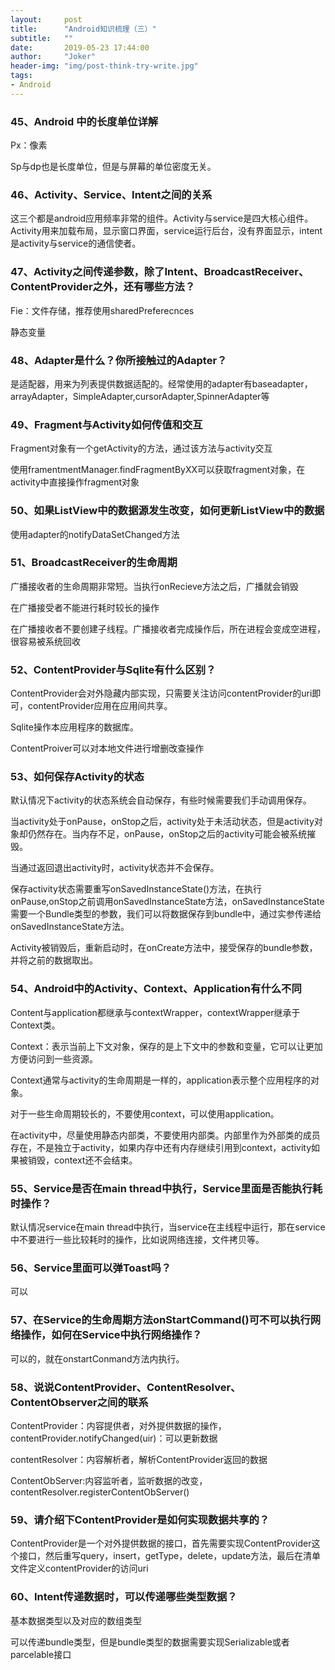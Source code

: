 ```yaml
---
layout:     post
title:      "Android知识梳理（三）"
subtitle:   ""
date:       2019-05-23 17:44:00
author:     "Joker"
header-img: "img/post-think-try-write.jpg"
tags:
- Android
---
```


### 45、Android 中的长度单位详解

Px：像素

Sp与dp也是长度单位，但是与屏幕的单位密度无关。



### 46、Activity、Service、Intent之间的关系

这三个都是android应用频率非常的组件。Activity与service是四大核心组件。Activity用来加载布局，显示窗口界面，service运行后台，没有界面显示，intent是activity与service的通信使者。



### 47、Activity之间传递参数，除了Intent、BroadcastReceiver、ContentProvider之外，还有哪些方法？

Fie：文件存储，推荐使用sharedPreferecnces

静态变量



### 48、Adapter是什么？你所接触过的Adapter？

是适配器，用来为列表提供数据适配的。经常使用的adapter有baseadapter，arrayAdapter，SimpleAdapter,cursorAdapter,SpinnerAdapter等



### 49、Fragment与Activity如何传值和交互

Fragment对象有一个getActivity的方法，通过该方法与activity交互

使用framentmentManager.findFragmentByXX可以获取fragment对象，在activity中直接操作fragment对象



### 50、如果ListView中的数据源发生改变，如何更新ListView中的数据

使用adapter的notifyDataSetChanged方法



### 51、BroadcastReceiver的生命周期

广播接收者的生命周期非常短。当执行onRecieve方法之后，广播就会销毁

在广播接受者不能进行耗时较长的操作

在广播接收者不要创建子线程。广播接收者完成操作后，所在进程会变成空进程，很容易被系统回收



### 52、ContentProvider与Sqlite有什么区别？

ContentProvider会对外隐藏内部实现，只需要关注访问contentProvider的uri即可，contentProvider应用在应用间共享。

Sqlite操作本应用程序的数据库。

ContentProiver可以对本地文件进行增删改查操作



### 53、如何保存Activity的状态

默认情况下activity的状态系统会自动保存，有些时候需要我们手动调用保存。

当activity处于onPause，onStop之后，activity处于未活动状态，但是activity对象却仍然存在。当内存不足，onPause，onStop之后的activity可能会被系统摧毁。

当通过返回退出activity时，activity状态并不会保存。

保存activity状态需要重写onSavedInstanceState()方法，在执行onPause,onStop之前调用onSavedInstanceState方法，onSavedInstanceState需要一个Bundle类型的参数，我们可以将数据保存到bundle中，通过实参传递给onSavedInstanceState方法。

Activity被销毁后，重新启动时，在onCreate方法中，接受保存的bundle参数，并将之前的数据取出。



### 54、Android中的Activity、Context、Application有什么不同

Content与application都继承与contextWrapper，contextWrapper继承于Context类。

Context：表示当前上下文对象，保存的是上下文中的参数和变量，它可以让更加方便访问到一些资源。

Context通常与activity的生命周期是一样的，application表示整个应用程序的对象。

对于一些生命周期较长的，不要使用context，可以使用application。

在activity中，尽量使用静态内部类，不要使用内部类。内部里作为外部类的成员存在，不是独立于activity，如果内存中还有内存继续引用到context，activity如果被销毁，context还不会结束。



### 55、Service是否在main thread中执行，Service里面是否能执行耗时操作？

默认情况service在main thread中执行，当service在主线程中运行，那在service中不要进行一些比较耗时的操作，比如说网络连接，文件拷贝等。





### 56、Service里面可以弹Toast吗？

可以



### 57、在Service的生命周期方法onStartCommand()可不可以执行网络操作，如何在Service中执行网络操作？

可以的，就在onstartConmand方法内执行。



### 58、说说ContentProvider、ContentResolver、ContentObserver之间的联系

ContentProvider：内容提供者，对外提供数据的操作，contentProvider.notifyChanged(uir)：可以更新数据

contentResolver：内容解析者，解析ContentProvider返回的数据

ContentObServer:内容监听者，监听数据的改变，contentResolver.registerContentObServer()



### 59、请介绍下ContentProvider是如何实现数据共享的？

ContentProvider是一个对外提供数据的接口，首先需要实现ContentProvider这个接口，然后重写query，insert，getType，delete，update方法，最后在清单文件定义contentProvider的访问uri



### 60、Intent传递数据时，可以传递哪些类型数据？

基本数据类型以及对应的数组类型

可以传递bundle类型，但是bundle类型的数据需要实现Serializable或者parcelable接口






